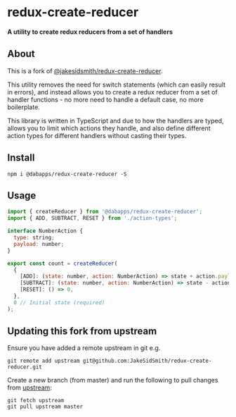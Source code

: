 # redux-create-reducer

**A utility to create redux reducers from a set of handlers**

## About

This is a fork of [@jakesidsmith/redux-create-reducer](https://github.com/jakesidsmith/redux-create-reducer).

This utility removes the need for switch statements (which can easily result in errors), and instead allows you to create a redux reducer from a set of handler functions - no more need to handle a default case, no more boilerplate.

This library is written in TypeScript and due to how the handlers are typed, allows you to limit which actions they handle, and also define different action types for different handlers without casting their types.

## Install

```shell
npm i @dabapps/redux-create-reducer -S
```

## Usage

```js
import { createReducer } from '@dabapps/redux-create-reducer';
import { ADD, SUBTRACT, RESET } from './action-types';

interface NumberAction {
  type: string;
  payload: number;
}

export const count = createReducer(
  {
    [ADD]: (state: number, action: NumberAction) => state + action.payload,
    [SUBTRACT]: (state: number, action: NumberAction) => state - action.payload,
    [RESET]: () => 0,
  },
  0 // Initial state (required)
);
```

## Updating this fork from upstream

Ensure you have added a remote upstream in git e.g.

```shell
git remote add upstream git@github.com:JakeSidSmith/redux-create-reducer.git
```

Create a new branch (from master) and run the following to pull changes from [upstream](https://github.com/jakesidsmith/redux-create-reducer):

```shell
git fetch upstream
git pull upstream master
```
